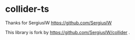 # collider-ts

Thanks for SergiusIW https://github.com/SergiusIW

This library is fork by https://github.com/SergiusIW/collider .
